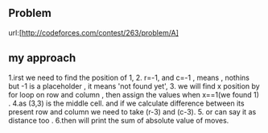 ## Problem
url:[http://codeforces.com/contest/263/problem/A]

## my approach
1.irst we need to find the position of 1, 
2. r=-1, and c=-1 , means , nothins but -1 is a placeholder , it means 'not found yet', 
3. we will find x position by for loop on row and column , then assign the values when x==1(we found 1) .
4.as (3,3) is the middle cell. and if we calculate difference between its present row and column we need to take (r-3) and (c-3).
5. or can say it as distance too .
6.then will print the sum of absolute value of moves.


